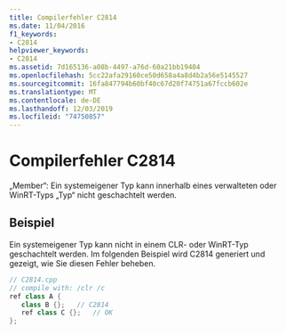 ```yaml
---
title: Compilerfehler C2814
ms.date: 11/04/2016
f1_keywords:
- C2814
helpviewer_keywords:
- C2814
ms.assetid: 7d165136-a08b-4497-a76d-60a21bb19404
ms.openlocfilehash: 5cc22afa29160ce50d658a4a8d4b2a56e5145527
ms.sourcegitcommit: 16fa847794b60bf40c67d20f74751a67fccb602e
ms.translationtype: MT
ms.contentlocale: de-DE
ms.lasthandoff: 12/03/2019
ms.locfileid: "74750857"
---
```

# <a name="compiler-error-c2814"></a>Compilerfehler C2814

„Member“: Ein systemeigener Typ kann innerhalb eines verwalteten oder WinRT-Typs „Typ“ nicht geschachtelt werden.

## <a name="example"></a>Beispiel

Ein systemeigener Typ kann nicht in einem CLR- oder WinRT-Typ geschachtelt werden. Im folgenden Beispiel wird C2814 generiert und gezeigt, wie Sie diesen Fehler beheben.

```cpp
// C2814.cpp
// compile with: /clr /c
ref class A {
   class B {};   // C2814
   ref class C {};   // OK
};
```
